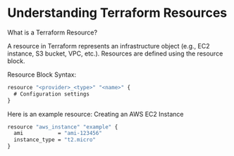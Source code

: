 # Understanding Terraform Resources

What is a Terraform Resource?

A resource in Terraform represents an infrastructure object (e.g., EC2 instance, S3 bucket, VPC, etc.). Resources are defined using the resource block.

Resource Block Syntax:

```cmd
resource "<provider>_<type>" "<name>" {
  # Configuration settings
}
```

Here is an example resource: Creating an AWS EC2 Instance
```cmd
resource "aws_instance" "example" {
  ami           = "ami-123456"
  instance_type = "t2.micro"
}
```
